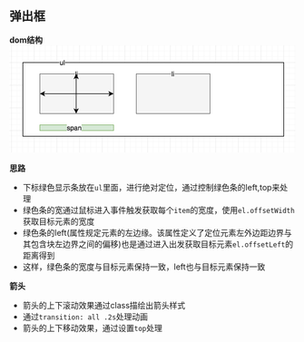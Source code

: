 ## 弹出框
**dom结构**
![dom](../images/navbar.png)

**思路**
- 下标绿色显示条放在`ul`里面，进行绝对定位，通过控制绿色条的left,top来处理
- 绿色条的宽通过鼠标进入事件触发获取每个`item`的宽度，使用`el.offsetWidth`获取目标元素的宽度
- 绿色条的left(属性规定元素的左边缘。该属性定义了定位元素左外边距边界与其包含块左边界之间的偏移)也是通过进入出发获取目标元素`el.offsetLeft`的距离得到
- 这样，绿色条的宽度与目标元素保持一致，left也与目标元素保持一致

**箭头**
- 箭头的上下滚动效果通过class描绘出箭头样式
- 通过`transition: all .2s`处理动画
- 箭头的上下移动效果，通过设置`top`处理